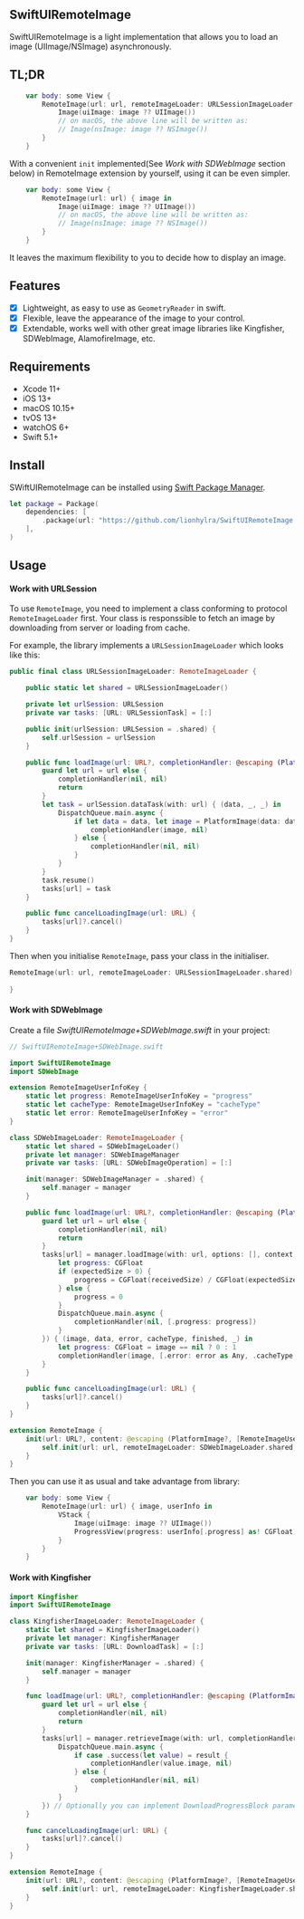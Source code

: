 ## SwiftUIRemoteImage

SwiftUIRemoteImage is a light implementation that allows you to load an image (UIImage/NSImage) asynchronously.

## TL;DR

```swift
    var body: some View {
        RemoteImage(url: url, remoteImageLoader: URLSessionImageLoader.shared) { image in
            Image(uiImage: image ?? UIImage())
            // on macOS, the above line will be written as:
            // Image(nsImage: image ?? NSImage())
        }
    }
```

With a convenient `init` implemented(See *Work with SDWebImage* section below) in RemoteImage extension by yourself, using it can be even simpler.

```swift
    var body: some View {
        RemoteImage(url: url) { image in
            Image(uiImage: image ?? UIImage())
            // on macOS, the above line will be written as:
            // Image(nsImage: image ?? NSImage())            
        }
    }
```

It leaves the maximum flexibility to you to decide how to display an image.

## Features

- [x] Lightweight, as easy to use as `GeometryReader` in swift.
- [x] Flexible, leave the appearance of the image to your control.
- [x] Extendable, works well with other great image libraries like Kingfisher, SDWebImage, AlamofireImage, etc.

## Requirements

+ Xcode 11+
+ iOS 13+
+ macOS 10.15+
+ tvOS 13+
+ watchOS 6+
+ Swift 5.1+

## Install

SWiftUIRemoteImage can be installed using [Swift Package Manager](https://swift.org/package-manager/).

```swift
let package = Package(
    dependencies: [
        .package(url: "https://github.com/lionhylra/SwiftUIRemoteImage.git", from: "1.0.0")
    ],
)
```

## Usage

#### Work with URLSession

To use `RemoteImage`, you need to implement a class conforming to protocol `RemoteImageLoader` first. Your class is responssible to fetch an image by downloading from server or loading from cache.

For example, the library implements a `URLSessionImageLoader` which looks like this:

```swift
public final class URLSessionImageLoader: RemoteImageLoader {

    public static let shared = URLSessionImageLoader()

    private let urlSession: URLSession
    private var tasks: [URL: URLSessionTask] = [:]

    public init(urlSession: URLSession = .shared) {
        self.urlSession = urlSession
    }

    public func loadImage(url: URL?, completionHandler: @escaping (PlatformImage?, [RemoteImageUserInfoKey : Any]?) -> Void) {
        guard let url = url else {
            completionHandler(nil, nil)
            return
        }
        let task = urlSession.dataTask(with: url) { (data, _, _) in
            DispatchQueue.main.async {
                if let data = data, let image = PlatformImage(data: data) {
                    completionHandler(image, nil)
                } else {
                    completionHandler(nil, nil)
                }
            }
        }
        task.resume()
        tasks[url] = task
    }

    public func cancelLoadingImage(url: URL) {
        tasks[url]?.cancel()
    }
}
```

Then when you initialise `RemoteImage`, pass your class in the initialiser.

```swift
RemoteImage(url: url, remoteImageLoader: URLSessionImageLoader.shared) { image in
    
}
```

#### Work with SDWebImage

Create a file *SwiftUIRemoteImage+SDWebImage.swift* in your project:

```swift
// SwiftUIRemoteImage+SDWebImage.swift

import SwiftUIRemoteImage
import SDWebImage

extension RemoteImageUserInfoKey {
    static let progress: RemoteImageUserInfoKey = "progress"
    static let cacheType: RemoteImageUserInfoKey = "cacheType"
    static let error: RemoteImageUserInfoKey = "error"
}

class SDWebImageLoader: RemoteImageLoader {
    static let shared = SDWebImageLoader()
    private let manager: SDWebImageManager
    private var tasks: [URL: SDWebImageOperation] = [:]

    init(manager: SDWebImageManager = .shared) {
        self.manager = manager
    }

    public func loadImage(url: URL?, completionHandler: @escaping (PlatformImage?, [RemoteImageUserInfoKey : Any]?) -> Void) {
        guard let url = url else {
            completionHandler(nil, nil)
            return
        }
        tasks[url] = manager.loadImage(with: url, options: [], context: nil, progress: { (receivedSize, expectedSize, _) in
            let progress: CGFloat
            if (expectedSize > 0) {
                progress = CGFloat(receivedSize) / CGFloat(expectedSize)
            } else {
                progress = 0
            }
            DispatchQueue.main.async {
                completionHandler(nil, [.progress: progress])
            }
        }) { (image, data, error, cacheType, finished, _) in
            let progress: CGFloat = image == nil ? 0 : 1
            completionHandler(image, [.error: error as Any, .cacheType: cacheType, .progress: progress])
        }
    }

    public func cancelLoadingImage(url: URL) {
        tasks[url]?.cancel()
    }
}

extension RemoteImage {
    init(url: URL?, content: @escaping (PlatformImage?, [RemoteImageUserInfoKey: Any]?) -> Content) {
        self.init(url: url, remoteImageLoader: SDWebImageLoader.shared, content: content)
    }
}
```

Then you can use it as usual and take advantage from library:

```swift
    var body: some View {
        RemoteImage(url: url) { image, userInfo in
            VStack {
                Image(uiImage: image ?? UIImage())
                ProgressView(progress: userInfo[.progress] as! CGFloat)
            }
        }
    }
```

#### Work with Kingfisher

```swift
import Kingfisher
import SwiftUIRemoteImage

class KingfisherImageLoader: RemoteImageLoader {
    static let shared = KingfisherImageLoader()
    private let manager: KingfisherManager
    private var tasks: [URL: DownloadTask] = [:]

    init(manager: KingfisherManager = .shared) {
        self.manager = manager
    }

    func loadImage(url: URL?, completionHandler: @escaping (PlatformImage?, [RemoteImageUserInfoKey : Any]?) -> Void) {
        guard let url = url else {
            completionHandler(nil, nil)
            return
        }
        tasks[url] = manager.retrieveImage(with: url, completionHandler: { (result) in
            DispatchQueue.main.async {
                if case .success(let value) = result {
                    completionHandler(value.image, nil)
                } else {
                    completionHandler(nil, nil)
                }
            }
        }) // Optionally you can implement DownloadProgressBlock parameter and other parameter to pass back more data in userInfo
    }

    func cancelLoadingImage(url: URL) {
        tasks[url]?.cancel()
    }
}

extension RemoteImage {
    init(url: URL?, content: @escaping (PlatformImage?, [RemoteImageUserInfoKey: Any]?) -> Content) {
        self.init(url: url, remoteImageLoader: KingfisherImageLoader.shared, content: content)
    }
}
```
